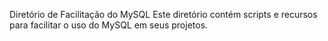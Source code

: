Diretório de Facilitação do MySQL
Este diretório contém scripts e recursos para facilitar o uso do MySQL em seus projetos.
